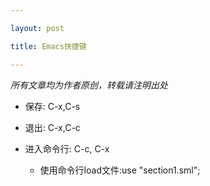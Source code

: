 ```yaml
---

layout: post

title: Emacs快捷键

---
```


<em>所有文章均为作者原创，转载请注明出处</em>

- 保存: C-x,C-s

- 退出: C-x,C-c

- 进入命令行: C-c, C-x

	- 使用命令行load文件:use "section1.sml";

